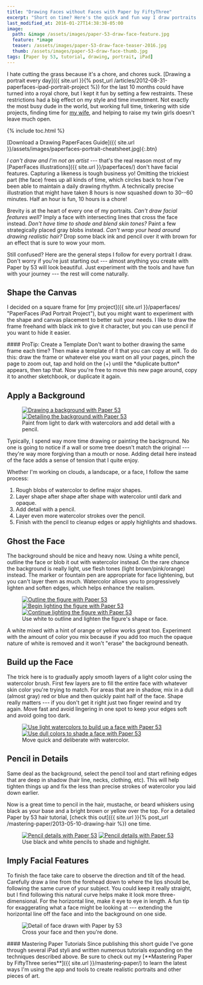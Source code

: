 ```yaml
---
title: "Drawing Faces without Faces with Paper by FiftyThree"
excerpt: "Short on time? Here's the quick and fun way I draw portraits using Paper by FiftyThree."
last_modified_at: 2016-01-27T14:38:38-05:00
image: 
  path: &image /assets/images/paper-53-draw-face-feature.jpg
  feature: *image
  teaser: /assets/images/paper-53-draw-face-teaser-2016.jpg
  thumb: /assets/images/paper-53-draw-face-thumb.jpg
tags: [Paper by 53, tutorial, drawing, portrait, iPad]
---
```


I hate cutting the grass because it's a chore, and chores suck. [Drawing a portrait every day]({{ site.url }}{% post_url /articles/2012-08-31-paperfaces-ipad-portrait-project %}) for the last 10 months could have turned into a royal chore, but I kept it fun by setting a few restraints. These restrictions had a big effect on my style and time investment. Not exactly the most busy dude in the world, but working full time, tinkering with side projects, finding time for [my wife](https://2littlerosebuds.com/ "2 Little Rosebuds"), and helping to raise my twin girls doesn't leave much open.

{% include toc.html %}

[Download a Drawing PaperFaces Guide]({{ site.url }}/assets/images/paperfaces-portrait-cheatsheet.jpg){:.btn}

*I can't draw and I'm not an artist* --- that's the real reason most of my [PaperFaces illustrations]({{ site.url }}/paperfaces/) don't have facial features. Capturing a likeness is tough business yo! Omitting the trickiest part (the face) frees up all kinds of time, which circles back to how I've been able to maintain a daily drawing rhythm. A technically precise illustration that might have taken 8 hours is now squashed down to 30--60 minutes. Half an hour is fun, 10 hours is a chore!

Brevity is at the heart of every one of my portraits. *Can't draw facial features well?* Imply a face with intersecting lines that cross the face instead. *Don't have time to shade and blend skin tones?* Paint a few strategically placed gray blobs instead. *Can't wrap your head around drawing realistic hair?* Drop some black ink and pencil over it with brown for an effect that is sure to wow your mom.

Still confused? Here are the general steps I follow for every portrait I draw. Don't worry if you're just starting out --- almost anything you create with Paper by 53 will look beautiful. Just experiment with the tools and have fun with your journey --- the rest will come naturally.

## Shape the Canvas

I decided on a square frame for [my project]({{ site.url }}/paperfaces/ "PaperFaces iPad Portrait Project"), but you might want to experiment with the shape and canvas placement to better suit your needs. I like to draw the frame freehand with black ink to give it character, but you can use pencil if you want to hide it easier.

<div class="notice--info" markdown="1">
#### ProTip: Create a Template
Don't want to bother drawing the same frame each time? Then make a template of it that you can copy at will. To do this: draw the frame or whatever else you want on all your pages, pinch the page to zoom out, tap and hold on the (+) until the *duplicate button* appears, then tap that. Now you're free to move this new page around, copy it to another sketchbook, or duplicate it again.
</div>

## Apply a Background

<figure class="half">
  <a href="{{ site.url }}/assets/images/paper-53-draw-background-lg.jpg"><img src="{{ site.url }}/assets/images/paper-53-draw-background-400.jpg" alt="Drawing a background with Paper 53"></a>
  <a href="{{ site.url }}/assets/images/paper-53-detail-background-lg.jpg"><img src="{{ site.url }}/assets/images/paper-53-detail-background-400.jpg" alt="Detailing the background with Paper 53"></a>
  <figcaption>Paint from light to dark with watercolors and add detail with a pencil.</figcaption>    
</figure>

Typically, I spend way more time drawing or painting the background. No one is going to notice if a wall or some tree doesn't match the original --- they're way more forgiving than a mouth or nose. Adding detail here instead of the face adds a sense of tension that I quite enjoy.

Whether I'm working on clouds, a landscape, or a face, I follow the same process:

1. Rough blobs of watercolor to define major shapes.
2. Layer shape after shape after shape with watercolor until dark and opaque.
3. Add detail with a pencil.
4. Layer even more watercolor strokes over the pencil.
5. Finish with the pencil to cleanup edges or apply highlights and shadows.

## Ghost the Face

The background should be nice and heavy now. Using a white pencil, outline the face or blob it out with watercolor instead. On the rare chance the background is really light, use flesh tones (light brown/pink/orange) instead. The marker or fountain pen are appropriate for face lightening, but you can't layer them as much. Watercolor allows you to progressively lighten and soften edges, which helps enhance the realism.

<figure class="third">
  <a href="{{ site.url }}/assets/images/paper-53-pencil-outline-figure-lg.jpg"><img src="{{ site.url }}/assets/images/paper-53-pencil-outline-figure-400.jpg" alt="Outline the figure with Paper 53"></a>
  <a href="{{ site.url }}/assets/images/paper-53-lighten-figure-1-lg.jpg"><img src="{{ site.url }}/assets/images/paper-53-lighten-figure-1-400.jpg" alt="Begin lighting the figure with Paper 53"></a>
  <a href="{{ site.url }}/assets/images/paper-53-lighten-figure-2-lg.jpg"><img src="{{ site.url }}/assets/images/paper-53-lighten-figure-2-400.jpg" alt="Continue lighting the figure with Paper 53"></a>
  <figcaption>Use white to outline and lighten the figure's shape or face.</figcaption>   
</figure>

A white mixed with a hint of orange or yellow works great too. Experiment with the amount of color you mix because if you add too much the opaque nature of white is removed and it won't "erase" the background beneath.

## Build up the Face

The trick here is to gradually apply smooth layers of a light color using the watercolor brush. First few layers are to fill the entire face with whatever skin color you're trying to match. For areas that are in shadow, mix in a dull (almost gray) red or blue and then quickly paint half of the face. Shape really matters --- if you don't get it right just two finger rewind and try again. Move fast and avoid lingering in one spot to keep your edges soft and avoid going too dark.

<figure class="half">
  <a href="{{ site.url }}/assets/images/paper-53-build-face-watercolor-1-lg.jpg"><img src="{{ site.url }}/assets/images/paper-53-build-face-watercolor-1-400.jpg" alt="Use light watercolors to build up a face with Paper 53"></a>
  <a href="{{ site.url }}/assets/images/paper-53-build-face-watercolor-2-lg.jpg"><img src="{{ site.url }}/assets/images/paper-53-build-face-watercolor-2-400.jpg" alt="Use dull colors to shade a face with Paper 53"></a>
  <figcaption>Move quick and deliberate with watercolor.</figcaption>   
</figure>

## Pencil in Details

Same deal as the background, select the pencil tool and start refining edges that are deep in shadow (hair line, necks, clothing, etc). This will help tighten things up and fix the less than precise strokes of watercolor you laid down earlier. 

Now is a great time to pencil in the hair, mustache, or beard whiskers using black as your base and a bright brown or yellow over the top. For a detailed Paper by 53 hair tutorial, [check this out]({{ site.url }}{% post_url /mastering-paper/2013-05-10-drawing-hair %}) one time.

<figure class="half">
  <a href="{{ site.url }}/assets/images/paper-53-pencil-detail-face-1-lg.jpg"><img src="{{ site.url }}/assets/images/paper-53-pencil-detail-face-1-400.jpg" alt="Pencil details with Paper 53"></a>
  <a href="{{ site.url }}/assets/images/paper-53-pencil-detail-face-2-lg.jpg"><img src="{{ site.url }}/assets/images/paper-53-pencil-detail-face-2-400.jpg" alt="Pencil details with Paper 53"></a>
  <figcaption>Use black and white pencils to shade and highlight.</figcaption>    
</figure>

## Imply Facial Features

To finish the face take care to observe the direction and tilt of the head. Carefully draw a line from the forehead down to where the lips should be, following the same curve of your subject. You could keep it really straight, but I find following this natural curve helps make it look more three-dimensional. For the horizontal line, make it eye to eye in length. A fun tip for exaggerating what a face might be looking at --- extending the horizontal line off the face and into the background on one side.

<figure>
  <img src="{{ site.url }}/assets/images/paper-53-face-cross-lg.jpg" alt="Detail of face drawn with Paper by 53">
  <figcaption>Cross your face and then you're done.</figcaption>
</figure>

<div class="notice--warning" markdown="1">
#### Mastering Paper Tutorials
Since publishing this short guide I've gone through several iPad styli and written numerous tutorials expanding on the techniques described above. Be sure to check out my [**Mastering Paper by FiftyThree series**]({{ site.url }}/mastering-paper/) to learn the latest ways I'm using the app and tools to create realistic portraits and other pieces of art. 
</div>
